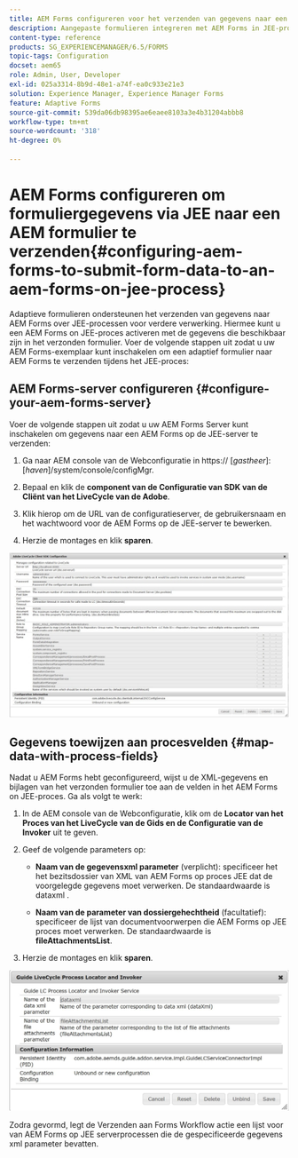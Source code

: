 ```yaml
---
title: AEM Forms configureren voor het verzenden van gegevens naar een AEM Forms on JEE-proces
description: Aangepaste formulieren integreren met AEM Forms in JEE-processen voor de verwerking van formuliergegevens.
content-type: reference
products: SG_EXPERIENCEMANAGER/6.5/FORMS
topic-tags: Configuration
docset: aem65
role: Admin, User, Developer
exl-id: 025a3314-8b9d-48e1-a74f-ea0c933e21e3
solution: Experience Manager, Experience Manager Forms
feature: Adaptive Forms
source-git-commit: 539da06db98395ae6eaee8103a3e4b31204abbb8
workflow-type: tm+mt
source-wordcount: '318'
ht-degree: 0%

---
```


# AEM Forms configureren om formuliergegevens via JEE naar een AEM formulier te verzenden{#configuring-aem-forms-to-submit-form-data-to-an-aem-forms-on-jee-process}

Adaptieve formulieren ondersteunen het verzenden van gegevens naar AEM Forms over JEE-processen voor verdere verwerking. Hiermee kunt u een AEM Forms on JEE-proces activeren met de gegevens die beschikbaar zijn in het verzonden formulier. Voer de volgende stappen uit zodat u uw AEM Forms-exemplaar kunt inschakelen om een adaptief formulier naar AEM Forms te verzenden tijdens het JEE-proces:

## AEM Forms-server configureren {#configure-your-aem-forms-server}

Voer de volgende stappen uit zodat u uw AEM Forms Server kunt inschakelen om gegevens naar een AEM Forms op de JEE-server te verzenden:

1. Ga naar AEM console van de Webconfiguratie in https:// [*gastheer*]:[*haven*]/system/console/configMgr.

1. Bepaal en klik de **component van de Configuratie van SDK van de Cliënt van het LiveCycle van de Adobe**.
1. Klik hierop om de URL van de configuratieserver, de gebruikersnaam en het wachtwoord voor de AEM Forms op de JEE-server te bewerken.
1. Herzie de montages en klik **sparen**.

![ de configuratie van SDK van de Cliënt van het LiveCycle van de Adobe ](assets/clientsdkconfiguration.jpg)

## Gegevens toewijzen aan procesvelden {#map-data-with-process-fields}

Nadat u AEM Forms hebt geconfigureerd, wijst u de XML-gegevens en bijlagen van het verzonden formulier toe aan de velden in het AEM Forms on JEE-proces. Ga als volgt te werk:

1. In de AEM console van de Webconfiguratie, klik om de **Locator van het Proces van het LiveCycle van de Gids en de Configuratie van de Invoker** uit te geven.
1. Geef de volgende parameters op:

   * **Naam van de gegevensxml parameter** (verplicht): specificeer het het bezitsdossier van XML van AEM Forms op proces JEE dat de voorgelegde gegevens moet verwerken. De standaardwaarde is dataxml **&#x200B;**.

   * **Naam van de parameter van dossiergehechtheid** (facultatief): specificeer de lijst van documentvoorwerpen die AEM Forms op JEE proces moet verwerken. De standaardwaarde is **fileAttachmentsList**.

1. Herzie de montages en klik **sparen**.

![ Locator en Invoker van het Proces van de Gids LiveCycle ](assets/test3.jpg)

Zodra gevormd, legt de Verzenden aan Forms Workflow actie een lijst voor van AEM Forms op JEE serverprocessen die de gespecificeerde gegevens xml parameter bevatten.

